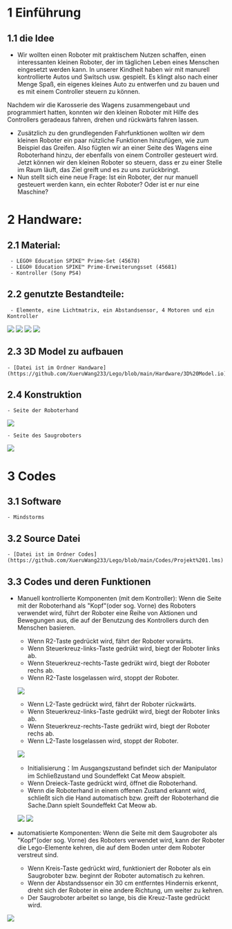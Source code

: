 # 1 Einführung
## 1.1 die Idee
- Wir wollten einen Roboter mit praktischem Nutzen schaffen, einen interessanten kleinen Roboter, der im täglichen Leben eines Menschen eingesetzt werden kann. In unserer Kindheit haben wir mit manurell kontrollierte Autos und Switsch usw. gespielt. Es klingt also nach einer Menge Spaß, ein eigenes kleines Auto zu entwerfen und zu bauen und es mit einem Controller steuern zu können.

Nachdem wir die Karosserie des Wagens zusammengebaut und programmiert hatten, konnten wir den kleinen Roboter mit Hilfe des Controllers geradeaus fahren, drehen und rückwärts fahren lassen.
- Zusätzlich zu den grundlegenden Fahrfunktionen wollten wir dem kleinen Roboter ein paar nützliche Funktionen hinzufügen, wie zum Beispiel das Greifen. Also fügten wir an einer Seite des Wagens eine Roboterhand hinzu, der ebenfalls von einem Controller gesteuert wird. Jetzt können wir den kleinen Roboter so steuern, dass er zu einer Stelle im Raum läuft, das Ziel greift und es zu uns zurückbringt.
- Nun stellt sich eine neue Frage: Ist ein Roboter, der nur manuell gesteuert werden kann, ein echter Roboter? Oder ist er nur eine Maschine?
# 2 Handware:
## 2.1 Material:
     - LEGO® Education SPIKE™ Prime-Set (45678)
     - LEGO® Education SPIKE™ Prime-Erweiterungsset (45681)
     - Kontroller (Sony PS4)
## 2.2 genutzte Bestandteile:
     - Elemente, eine Lichtmatrix, ein Abstandsensor, 4 Motoren und ein Kontroller
  
       
![](https://github.com/XueruWang233/Lego/blob/main/Hardware/Standteile%201.png)
![](https://github.com/XueruWang233/Lego/blob/main/Hardware/Standteile%202.png)
![](https://github.com/XueruWang233/Lego/blob/main/Hardware/Standteile%203.png)
![](https://github.com/XueruWang233/Lego/blob/main/Hardware/Kontrolle.JPG)

## 2.3 3D Model zu aufbauen
    - [Datei ist im Ordner Handware](https://github.com/XueruWang233/Lego/blob/main/Hardware/3D%20Model.io)
## 2.4 Konstruktion
    - Seite der Roboterhand

![](https://github.com/XueruWang233/Lego/blob/main/Hardware/Roboterhand%203.JPG)

    - Seite des Saugroboters

![](https://github.com/XueruWang233/Lego/blob/main/Hardware/Sauberroboter%203.JPG)

# 3 Codes
## 3.1 Software
    - Mindstorms
## 3.2 Source Datei
    - [Datei ist im Ordner Codes](https://github.com/XueruWang233/Lego/blob/main/Codes/Projekt%201.lms)
## 3.3 Codes und deren Funktionen
- Manuell kontrollierte Komponenten (mit dem Kontroller): Wenn die Seite mit der Roboterhand als "Kopf"(oder sog. Vorne) des Roboters verwendet wird, führt der Roboter eine Reihe von Aktionen und Bewegungen aus, die auf der Benutzung des Kontrollers durch den Menschen basieren.
    - Wenn R2-Taste gedrückt wird, fährt der Roboter vorwärts.
    - Wenn Steuerkreuz-links-Taste gedrükt wird, biegt der Roboter links ab.
    - Wenn Steuerkreuz-rechts-Taste gedrükt wird, biegt der Roboter rechs ab.
    - Wenn R2-Taste losgelassen wird, stoppt der Roboter.

  ![](https://github.com/XueruWang233/Lego/blob/main/Codes/Fahren(nach%20vorne)%20und%20Abbiegen.png)

    - Wenn L2-Taste gedrückt wird, fährt der Roboter rückwärts.
    - Wenn Steuerkreuz-links-Taste gedrükt wird, biegt der Roboter links ab.
    - Wenn Steuerkreuz-rechts-Taste gedrükt wird, biegt der Roboter rechs ab.
    - Wenn L2-Taste losgelassen wird, stoppt der Roboter.

  ![](https://github.com/XueruWang233/Lego/blob/main/Codes/Ru%CC%88ckfahren%20und%20Abbigen.png)

    - Initialisierung：Im Ausgangszustand befindet sich der Manipulator im Schließzustand und Soundeffekt Cat Meow abspielt.
    - Wenn Dreieck-Taste gedrückt wird, öffnet die Roboterhand.
    - Wenn die Roboterhand in einem offenen Zustand erkannt wird, schließt sich die Hand automatisch bzw. greift der Roboterhand die Sache.Dann spielt Soundeffekt Cat Meow ab.

  ![](https://github.com/XueruWang233/Lego/blob/main/Codes/Initialisierung(Verschluss)%20des%20Roboterhands.png)
  ![](https://github.com/XueruWang233/Lego/blob/main/Codes/Roboterhand%20kontrollieren.png)

- automatisierte Komponenten: Wenn die Seite mit dem Saugroboter als "Kopf"(oder sog. Vorne) des Roboters verwendet wird, kann der Roboter die Lego-Elemente kehren, die auf dem Boden unter dem Roboter verstreut sind.
    - Wenn Kreis-Taste gedrückt wird, funktioniert der Roboter als ein Saugroboter bzw. beginnt der Roboter automatisch zu kehren.
    - Wenn der Abstandssensor ein 30 cm entferntes Hindernis erkennt, dreht sich der Roboter in eine andere Richtung, um weiter zu kehren.
    - Der Saugroboter arbeitet so lange, bis die Kreuz-Taste gedrückt wird.

 ![](https://github.com/XueruWang233/Lego/blob/main/Codes/Programmierung_Sauberroboter.png)


